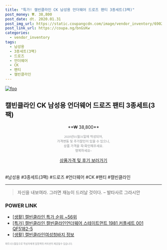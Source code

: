 ```yaml
--- 
title: "특가! 캘빈클라인 CK 남성용 언더웨어 드로즈 팬티 3종세트(3팩)" 
post_money: ₩. 38,800 
post_date: dt. 2020.01.31 
post_img_url: https://static.coupangcdn.com/image/vendor_inventory/6902/08293865f1cbdb4f8d59578177445b411d014924a24f0ef06a351b458256.jpg 
post_link_url: https://coupa.ng/bnGsKw 
categories: 
  - vendor_inventory 
tags: 
  - 남성용 
  - 3종세트(3팩) 
  - 드로즈 
  - 언더웨어 
  - CK 
  - 팬티 
  - 캘빈클라인 
--- 
```

[![foo](https://static.coupangcdn.com/image/vendor_inventory/6902/08293865f1cbdb4f8d59578177445b411d014924a24f0ef06a351b458256.jpg)](https://coupa.ng/bnGsKw) 

## 캘빈클라인 CK 남성용 언더웨어 드로즈 팬티 3종세트(3팩) 
<p style="text-align: center;">**₩ 38,800**</p> 
<p style="text-align: center;"><span style="color: #898c8f; font-family: Georgia,Times,serif; font-size: 0.75em;">2020년01월31일에 작성되어, <br>가격변동 및 추가할인이 있을 수 있으니,<br> 상품 가격을 꼭!확인해주세요.<br>행복하세요~</span> 
</p>	 
<div markdown="0" style="text-align: center;"><a href="https://coupa.ng/bnGsKw" class="btn btn--success">상품가격 및 후기 보러가기</a></div> 
<br><br> 
  #남성용 #3종세트(3팩) #드로즈 #언더웨어 #CK #팬티 #캘빈클라인 
<hr> 

> 자신을 내보여라. 그러면 재능이 드러날 것이다. – 발타사르 그라시안 


### POWER LINK

* <a href="https://blog.naver.com/sakai111/221790830912" target="_blank"> [생활] 캘빈클라인 특가 순위 ~56위</a>
* <a href="https://blog.naver.com/sakai111/221789551813" target="_blank">[특가] 캘빈클라인 캘빈클라인언더웨어 스테이트먼트 1981 커플세트 001 QF5182-5</a>
* <a href="https://blog.naver.com/fasyy4321/221761959341" target="_blank"> [생활] 캘빈클라인여성청바지 정보 </a>

<span style="color: #898c8f; font-family: Georgia,Times,serif; font-size: 0.55em;">파트너스활동으로 작성자에게 일정액의 커미션이 제공될수 있습니다.</span> 

